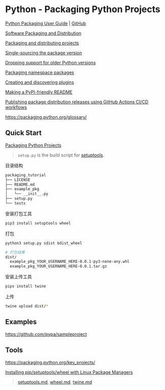 # Python - Packaging Python Projects

[Python Packaging User Guide](https://packaging.python.org/) | [GitHub](https://github.com/pypa/packaging.python.org)

[Software Packaging and Distribution](https://docs.python.org/3.7/library/distribution.html)

[Packaging and distributing projects](https://packaging.python.org/guides/distributing-packages-using-setuptools/)

[Single-sourcing the package version](https://packaging.python.org/guides/single-sourcing-package-version/)

[Dropping support for older Python versions](https://packaging.python.org/guides/dropping-older-python-versions/)

[Packaging namespace packages](https://packaging.python.org/guides/packaging-namespace-packages/)

[Creating and discovering plugins](https://packaging.python.org/guides/creating-and-discovering-plugins/)

[Making a PyPI-friendly README](https://packaging.python.org/guides/making-a-pypi-friendly-readme/)

[Publishing package distribution releases using GitHub Actions CI/CD workflows](https://packaging.python.org/guides/publishing-package-distribution-releases-using-github-actions-ci-cd-workflows/)

<https://packaging.python.org/glossary/>

## Quick Start

[Packaging Python Projects](https://packaging.python.org/tutorials/packaging-projects/)

> `setup.py` is the build script for [setuptools](https://packaging.python.org/key_projects/#setuptools).

目录结构

```bash
packaging_tutorial
├── LICENSE
├── README.md
├── example_pkg
│   └── __init__.py
├── setup.py
└── tests
```

安装打包工具

```bash
pip3 install setuptools wheel
```

打包

```bash
python3 setup.py sdist bdist_wheel

# 打包结果
dist/
  example_pkg_YOUR_USERNAME_HERE-0.0.1-py3-none-any.whl
  example_pkg_YOUR_USERNAME_HERE-0.0.1.tar.gz
```

安装上传工具

```bash
pips install twine
```

上传

```bash
twine upload dist/*
```

## Examples

<https://github.com/pypa/sampleproject>

## Tools

<https://packaging.python.org/key_projects/>

[Installing pip/setuptools/wheel with Linux Package Managers](https://packaging.python.org/guides/installing-using-linux-tools/)

> [setuptools.md](/manuals/python/tools/setuptools.md), [wheel.md](/manuals/python/tools/wheel.md), [twine.md](/manuals/python/tools/twine.md)
